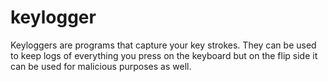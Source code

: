 # keylogger
Keyloggers are programs that capture your key strokes. They can be used to keep logs of everything you press on the keyboard but on the flip side it can be used for malicious purposes as well.
